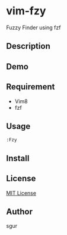 vim-fzy
=======

Fuzzy Finder using fzf


Description
-----------

Demo
----

Requirement
-----------

* Vim8
* fzf

Usage
-----

```
:Fzy
```

Install
-------

License
-------

[MIT License](./LICENSE)

Author
------

sgur


